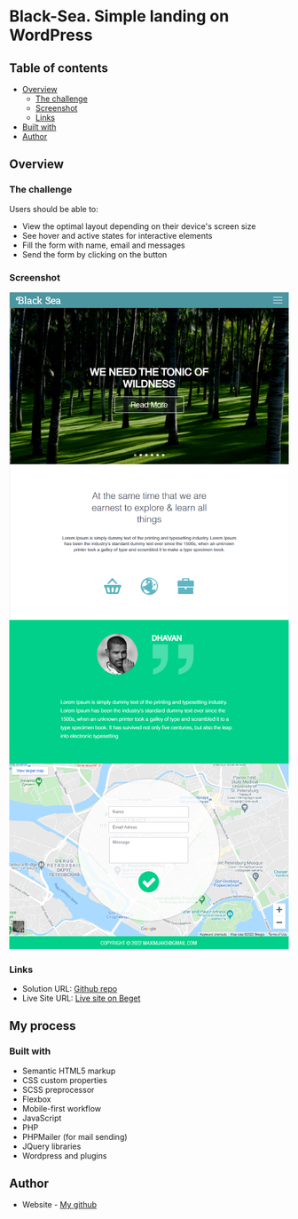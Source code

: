 # Black-Sea. Simple landing on WordPress


## Table of contents

- [Overview](#overview)
  - [The challenge](#the-challenge)
  - [Screenshot](#screenshot)
  - [Links](#links)
- [Built with](#built-with)
- [Author](#author)

## Overview

### The challenge

Users should be able to:

- View the optimal layout depending on their device's screen size
- See hover and active states for interactive elements
- Fill the form with name, email and messages
- Send the form by clicking on the button

### Screenshot

![Preview - 1](https://github.com/bannnned/wp-landing-black-sea/blob/main/assets/img/screenshots/scr-1.PNG)
![Preview - 2](https://github.com/bannnned/wp-landing-black-sea/blob/main/assets/img/screenshots/scr-2.PNG)

### Links

- Solution URL: [Github repo](https://github.com/bannnned/wp-landing-black-sea)
- Live Site URL: [Live site on Beget](http://q92159j8.beget.tech/)

## My process

### Built with

- Semantic HTML5 markup
- CSS custom properties
- SCSS preprocessor
- Flexbox
- Mobile-first workflow
- JavaScript
- PHP
- PHPMailer (for mail sending)
- JQuery libraries 
- Wordpress and plugins

## Author

- Website - [My github](https://github.com/bannnned)

